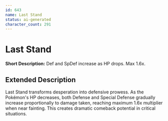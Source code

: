 ```yaml
---
id: 643
name: Last Stand
status: ai-generated
character_count: 291
---
```


# Last Stand

**Short Description:** Def and SpDef increase as HP drops. Max 1.6x.

## Extended Description
Last Stand transforms desperation into defensive prowess. As the Pokémon's HP decreases, both Defense and Special Defense gradually increase proportionally to damage taken, reaching maximum 1.6x multiplier when near fainting. This creates dramatic comeback potential in critical situations.